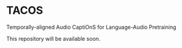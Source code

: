 # TACOS
Temporally-aligned Audio CaptiOnS for Language-Audio Pretraining

This repository will be available soon.
